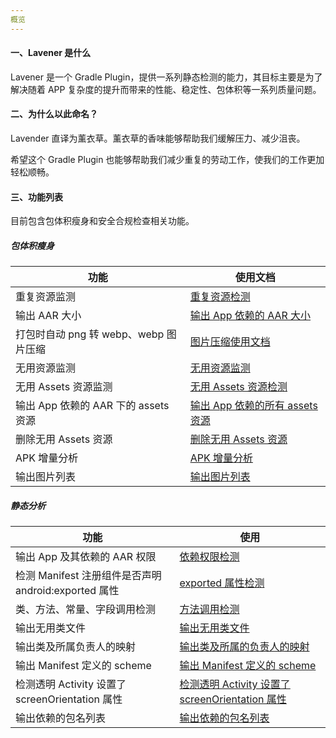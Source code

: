 ```yaml
---
概览
---
```


#### 一、Lavener 是什么

Lavener 是一个 Gradle Plugin，提供一系列静态检测的能力，其目标主要是为了解决随着 APP 复杂度的提升而带来的性能、稳定性、包体积等一系列质量问题。

#### 二、为什么以此命名？

Lavender 直译为薰衣草。薰衣草的香味能够帮助我们缓解压力、减少沮丧。

希望这个 Gradle Plugin 也能够帮助我们减少重复的劳动工作，使我们的工作更加轻松顺畅。

#### 三、功能列表

目前包含包体积瘦身和安全合规检查相关功能。

##### 包体积瘦身

| 功能                                  | 使用文档                            |
| ------------------------------------- | ----------------------------------- |
| 重复资源监测                          | [重复资源检测]()                    |
| 输出 AAR 大小                         | [输出 App 依赖的 AAR 大小]()        |
| 打包时自动 png 转 webp、webp 图片压缩 | [图片压缩使用文档]()                |
| 无用资源监测                          | [无用资源监测]()                    |
| 无用 Assets 资源监测                  | [无用 Assets 资源检测]()            |
| 输出 App 依赖的 AAR 下的 assets 资源  | [输出 App 依赖的所有 assets 资源]() |
| 删除无用 Assets 资源                  | [删除无用 Assets 资源]()            |
| APK 增量分析                          | [APK 增量分析]()                    |
| 输出图片列表                          | [输出图片列表]()                    |

##### 静态分析

| 功能                                                 | 使用                                                |
| ---------------------------------------------------- | --------------------------------------------------- |
| 输出 App 及其依赖的 AAR 权限                         | [依赖权限检测]()                                    |
| 检测 Manifest 注册组件是否声明 android:exported 属性 | [exported 属性检测]()                               |
| 类、方法、常量、字段调用检测                         | [方法调用检测]()                                    |
| 输出无用类文件                                       | [输出无用类文件]()                                  |
| 输出类及所属负责人的映射                             | [输出类及所属的负责人的映射]()                      |
| 输出 Manifest 定义的 scheme                          | [输出 Manifest 定义的 scheme ]()                    |
| 检测透明 Activity 设置了 screenOrientation 属性      | [检测透明 Activity 设置了 screenOrientation 属性]() |
| 输出依赖的包名列表                                   | [输出依赖的包名列表]()                              |